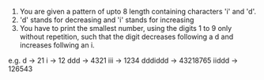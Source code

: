 1. You are given a pattern of upto 8 length containing characters 'i' and 'd'.
2. 'd' stands for decreasing and 'i' stands for increasing
3. You have to print the smallest number, using the digits 1 to 9 only without repetition, such that 
the digit decreases following a d and increases follwing an i.

e.g.
d -> 21
i -> 12
ddd -> 4321
iii -> 1234
dddiddd -> 43218765
iiddd -> 126543

